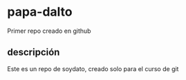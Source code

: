 # papa-dalto
Primer repo creado en github

## descripción
Este es un repo de soydato, creado solo para el curso de git
